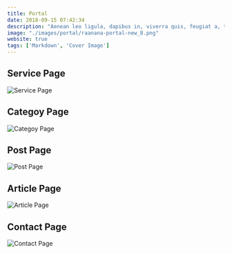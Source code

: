 ```yaml
---
title: Portal
date: 2018-09-15 07:42:34
description: "Aenean leo ligula, dapibus in, viverra quis, feugiat a, tellus. Phasellus viverra nulla ut metus varius laoreet."
image: "./images/portal/raanana-portal-new_8.png"
website: true
tags: ['Markdown', 'Cover Image']
---
```


<h2 class="uk-heading-line"><span>Service Page</span></h2>


![Service Page](./images/portal/raanana-portal-new_8-2.png)

<h2 class="uk-heading-line"><span>Categoy Page</span></h2>

![Categoy Page](./images/portal/raanana-portal-new_8-3.png)

<h2 class="uk-heading-line"><span>Post Page</span></h2>

![Post Page](./images/portal/raanana-portal-new_8-4.png)

<h2 class="uk-heading-line"><span>Article Page</span></h2>

![Article Page](./images/portal/raanana-portal-new_8-5.png)

<h2 class="uk-heading-line"><span>Contact Page</span></h2>

![Contact Page](./images/portal/raanana-portal-new_8-6.png)
